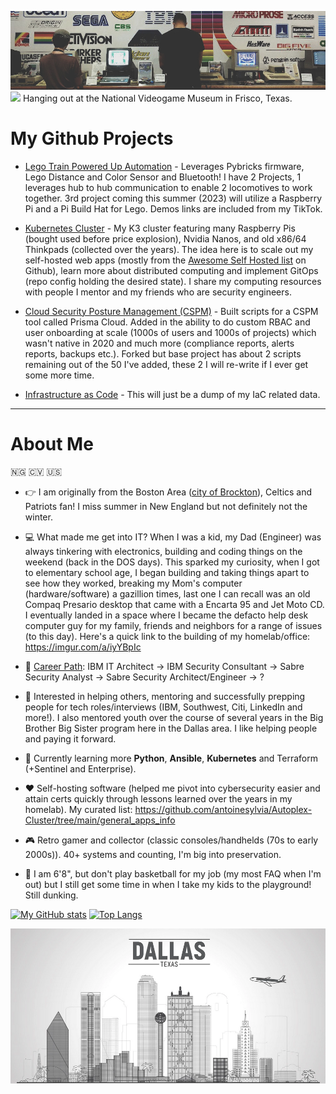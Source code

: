 ![banner](https://github.com/antoinesylvia/antoinesylvia/blob/main/banner.jpg)
![](https://komarev.com/ghpvc/?username=antoinesylvia&color=grey) Hanging out at the National Videogame Museum in Frisco, Texas.

# My Github Projects
  * [Lego Train Powered Up Automation](https://github.com/antoinesylvia/dfw_metroplex_poweredup_train) - Leverages Pybricks firmware, Lego Distance and Color Sensor and Bluetooth! I have 2 Projects, 1 leverages hub to hub communication to enable 2 locomotives to work together. 3rd project coming this summer (2023) will utilize a Raspberry Pi and a Pi Build Hat for Lego. Demos links are included from my TikTok. 

  * [Kubernetes Cluster](https://github.com/antoinesylvia/Autoplex-Cluster) - My K3 cluster featuring many Raspberry Pis (bought used before price explosion), Nvidia Nanos, and old x86/64 Thinkpads (collected over the years). The idea here is to scale out my self-hosted web apps (mostly from the [Awesome Self Hosted list](https://github.com/awesome-selfhosted/awesome-selfhosted) on Github), learn more about distributed computing and implement GitOps (repo config holding the desired state). I share my computing resources with people I mentor and my friends who are security engineers.
  * [Cloud Security Posture Management (CSPM)](https://github.com/antoinesylvia/pc-toolbox) - Built scripts for a CSPM tool called Prisma Cloud. Added in the ability to do custom RBAC and user onboarding at scale (1000s of users and 1000s of projects) which wasn't native in 2020 and much more (compliance reports, alerts reports, backups etc.). Forked but base project has about 2 scripts remaining out of the 50 I've added, these 2 I will re-write if I ever get some more time. 
  * [Infrastructure as Code](https://github.com/antoinesylvia/Infrastructure_as_Code) - This will just be a dump of my IaC related data.
  
  
* * * *

# About Me

🇳🇬 🇨🇻 🇺🇸 

-   :point_right: I am originally from the Boston Area ([city of Brockton](https://www.youtube.com/watch?v=icGphpZFYVw&t=1127s)), Celtics and Patriots fan! I miss summer in New England but not definitely not the winter.
-   :computer: What made me get into IT? When I was a kid, my Dad (Engineer) was always tinkering with electronics, building and coding things on the weekend (back in the DOS days). This sparked my curiosity, when I got to elementary school age, I began building and taking things apart to see how they worked, breaking my Mom's computer (hardware/software) a gazillion times, last one I can recall was an old Compaq Presario desktop that came with a Encarta 95 and Jet Moto CD. I eventually landed in a space where I became the defacto help desk computer guy for my family, friends and neighbors for a range of issues (to this day). Here's a quick link to the building of my homelab/office: https://imgur.com/a/iyYBpIc
-   :construction_worker: [Career Path](https://www.linkedin.com/in/antoinesylvia/): IBM IT Architect -> IBM Security Consultant -> Sabre Security Analyst -> Sabre Security Architect/Engineer -> ?
-   :monocle_face: Interested in helping others, mentoring and successfully prepping people for tech roles/interviews (IBM, Southwest, Citi, LinkedIn and more!). I also mentored youth over the course of several years in the Big Brother Big Sister program here in the Dallas area. I like helping people and paying it forward. 
-   :seedling: Currently learning more **Python**, **Ansible**, **Kubernetes** and Terraform (+Sentinel and Enterprise).
-   :heart: Self-hosting software (helped me pivot into cybersecurity easier and attain certs quickly through lessons learned over the years in my homelab). My curated list: https://github.com/antoinesylvia/Autoplex-Cluster/tree/main/general_apps_info
-   :video_game: Retro gamer and collector (classic consoles/handhelds (70s to early 2000s)). 40+ systems and counting, I'm big into preservation.

-   :basketball: I am 6'8", but don't play basketball for my job (my most FAQ when I'm out) but I still get some time in when I take my kids to the playground! Still dunking.


[![My GitHub stats](https://github-readme-stats.vercel.app/api?username=antoinesylvia&theme=dark&show_icons=true)](https://github.com/anuraghazra/github-readme-stats)
[![Top Langs](https://github-readme-stats.vercel.app/api/top-langs/?username=antoinesylvia&theme=dark&show_icons=true)](https://github.com/anuraghazra/github-readme-stats)


![banner0](https://github.com/antoinesylvia/antoinesylvia/blob/main/dallas.PNG)
